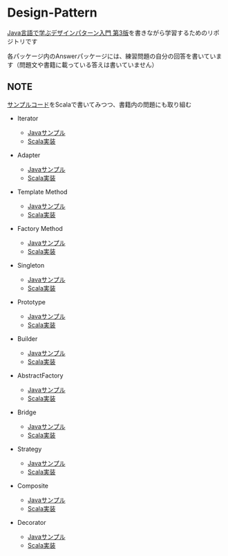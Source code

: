# Design-Pattern
[Java言語で学ぶデザインパターン入門 第3版](https://www.hyuki.com/dp/)を書きながら学習するためのリポジトリです

各パッケージ内のAnswerパッケージには、練習問題の自分の回答を書いています（問題文や書籍に載っている答えは書いていません）

## NOTE
[サンプルコード](https://github.com/Kanta715/design-pattern/tree/main/java-sample/src)をScalaで書いてみつつ、書籍内の問題にも取り組む

- Iterator
  - [Javaサンプル](https://github.com/Kanta715/design-pattern/tree/main/java-sample/src/Iterator)
  - [Scala実装](https://github.com/Kanta715/design-pattern/tree/main/src/main/scala/Iterator)

- Adapter
  - [Javaサンプル](https://github.com/Kanta715/design-pattern/tree/main/java-sample/src/Adapter)
  - [Scala実装](https://github.com/Kanta715/design-pattern/tree/main/src/main/scala/Adapter)

- Template Method
  - [Javaサンプル](https://github.com/Kanta715/design-pattern/tree/main/java-sample/src/TemplateMethod)
  - [Scala実装](https://github.com/Kanta715/design-pattern/tree/main/src/main/scala/TemplateMethod)

- Factory Method
  - [Javaサンプル](https://github.com/Kanta715/design-pattern/tree/main/java-sample/src/FactoryMethod)
  - [Scala実装](https://github.com/Kanta715/design-pattern/tree/main/src/main/scala/FactoryMethod)

- Singleton
  - [Javaサンプル](https://github.com/Kanta715/design-pattern/tree/main/java-sample/src/Singleton)
  - [Scala実装](https://github.com/Kanta715/design-pattern/tree/main/src/main/scala/Singleton)

- Prototype
  - [Javaサンプル](https://github.com/Kanta715/design-pattern/tree/main/java-sample/src/Prototype)
  - [Scala実装](https://github.com/Kanta715/design-pattern/tree/main/src/main/scala/Prototype)

- Builder
  - [Javaサンプル](https://github.com/Kanta715/design-pattern/tree/main/java-sample/src/Builder)
  - [Scala実装](https://github.com/Kanta715/design-pattern/tree/main/src/main/scala/Builder)

- AbstractFactory
  - [Javaサンプル](https://github.com/Kanta715/design-pattern/tree/main/java-sample/src/AbstractFactory)
  - [Scala実装](https://github.com/Kanta715/design-pattern/tree/main/src/main/scala/AbstractFactory)

- Bridge
  - [Javaサンプル](https://github.com/Kanta715/design-pattern/tree/main/java-sample/src/Bridge)
  - [Scala実装](https://github.com/Kanta715/design-pattern/tree/main/src/main/scala/Bridge)

- Strategy
  - [Javaサンプル](https://github.com/Kanta715/design-pattern/tree/main/java-sample/src/Strategy)
  - [Scala実装](https://github.com/Kanta715/design-pattern/tree/main/src/main/scala/Strategy)

- Composite
  - [Javaサンプル](https://github.com/Kanta715/design-pattern/tree/main/java-sample/src/Composite)
  - [Scala実装](https://github.com/Kanta715/design-pattern/tree/main/src/main/scala/Composite)

- Decorator
  - [Javaサンプル](https://github.com/Kanta715/design-pattern/tree/main/java-sample/src/Decorator)
  - [Scala実装](https://github.com/Kanta715/design-pattern/tree/main/src/main/scala/Decorator)
